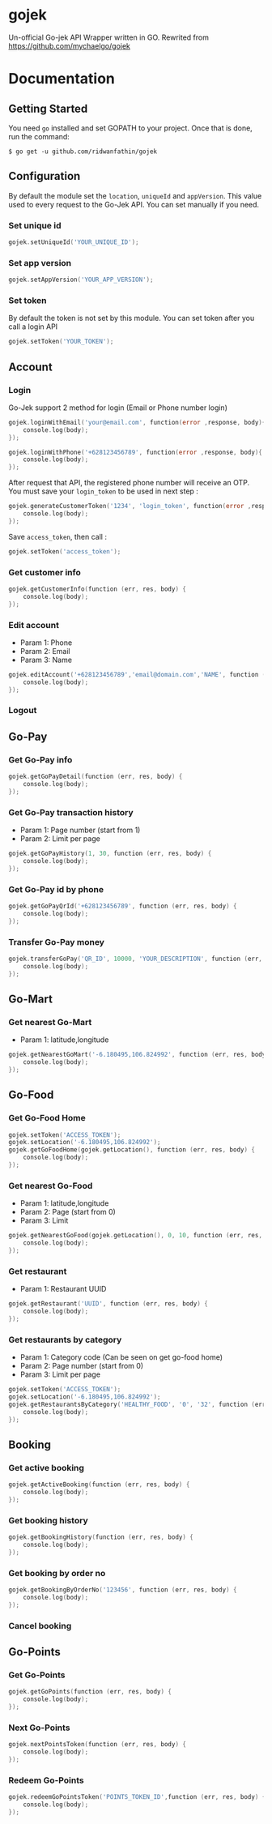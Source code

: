 # gojek
Un-official Go-jek API Wrapper written in GO. Rewrited from https://github.com/mychaelgo/gojek

Documentation
=============

## Getting Started

You need `go` installed and set GOPATH to your project. Once that is done, run the
command:
```shell
$ go get -u github.com/ridwanfathin/gojek
```

## Configuration
By default the module set the `location`, `uniqueId` and `appVersion`. This value used to every request to the Go-Jek API. You can set manually if you need.

### Set unique id
```go
gojek.setUniqueId('YOUR_UNIQUE_ID');
```

### Set app version
```go
gojek.setAppVersion('YOUR_APP_VERSION');
```

### Set token
By default the token is not set by this module. You can set token after you call a login API
```go
gojek.setToken('YOUR_TOKEN');
```


## Account
### Login
Go-Jek support 2 method for login (Email or Phone number login)

```go
gojek.loginWithEmail('your@email.com', function(error ,response, body){
	console.log(body);
});
```

```go
gojek.loginWithPhone('+628123456789', function(error ,response, body){
	console.log(body);
});
```

After request that API, the registered phone number will receive an OTP. 
You must save your `login_token` to be used in next step :

```go
gojek.generateCustomerToken('1234', 'login_token', function(error ,response, body){
	console.log(body);
});
```

Save `access_token`, then call :
```go
gojek.setToken('access_token');
```

### Get customer info
```go
gojek.getCustomerInfo(function (err, res, body) {
    console.log(body);
});
```

### Edit account
- Param 1: Phone
- Param 2: Email
- Param 3: Name
```go
gojek.editAccount('+628123456789','email@domain.com','NAME', function (err, res, body) {
    console.log(body);
});
```


### Logout

## Go-Pay
### Get Go-Pay info
```go
gojek.getGoPayDetail(function (err, res, body) {
    console.log(body);
});
```
### Get Go-Pay transaction history 
- Param 1: Page number (start from 1)
- Param 2: Limit per page
```go
gojek.getGoPayHistory(1, 30, function (err, res, body) {
    console.log(body);
});
```
### Get Go-Pay id by phone
```go
gojek.getGoPayQrId('+628123456789', function (err, res, body) {
    console.log(body);
});
```
### Transfer Go-Pay money
```go
gojek.transferGoPay('QR_ID', 10000, 'YOUR_DESCRIPTION', function (err, res, body) {
    console.log(body);
});
```

## Go-Mart
### Get nearest Go-Mart
- Param 1: latitude,longitude
```go
gojek.getNearestGoMart('-6.180495,106.824992', function (err, res, body) {
    console.log(body);
});
```

## Go-Food
### Get Go-Food Home
```go
gojek.setToken('ACCESS_TOKEN');
gojek.setLocation('-6.180495,106.824992');
gojek.getGoFoodHome(gojek.getLocation(), function (err, res, body) {
    console.log(body);
});
```
### Get nearest Go-Food
- Param 1: latitude,longitude
- Param 2: Page (start from 0)
- Param 3: Limit
```go
gojek.getNearestGoFood(gojek.getLocation(), 0, 10, function (err, res, body) {
    console.log(body);
});
```

### Get restaurant
- Param 1: Restaurant UUID
```go
gojek.getRestaurant('UUID', function (err, res, body) {
    console.log(body);
});
```

### Get restaurants by category
- Param 1: Category code (Can be seen on get go-food home)
- Param 2: Page number (start from 0)
- Param 3: Limit per page
```go
gojek.setToken('ACCESS_TOKEN');
gojek.setLocation('-6.180495,106.824992');
gojek.getRestaurantsByCategory('HEALTHY_FOOD', '0', '32', function (err, res, body) {
    console.log(body);
});
```

## Booking
### Get active booking
```go 
gojek.getActiveBooking(function (err, res, body) {
    console.log(body);
});
```

### Get booking history
```go
gojek.getBookingHistory(function (err, res, body) {
    console.log(body);
});
```

### Get booking by order no
```go
gojek.getBookingByOrderNo('123456', function (err, res, body) {
    console.log(body);
});
```

### Cancel booking

## Go-Points

### Get Go-Points
```go
gojek.getGoPoints(function (err, res, body) {
    console.log(body);
});
```

### Next Go-Points
```go
gojek.nextPointsToken(function (err, res, body) {
    console.log(body);
});
```

### Redeem Go-Points
```go
gojek.redeemGoPointsToken('POINTS_TOKEN_ID',function (err, res, body) {
    console.log(body);
});
```